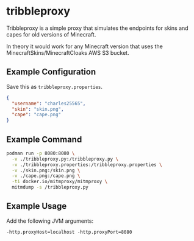 # tribbleproxy

Tribbleproxy is a simple proxy that simulates the endpoints for skins and capes for old versions of Minecraft.

In theory it would work for any Minecraft version that uses the MinecraftSkins/MinecraftCloaks AWS S3 bucket.

## Example Configuration

Save this as `tribbleproxy.properties`.

```json
{
  "username": "charles25565",
  "skin": "skin.png",
  "cape": "cape.png"
}
```

## Example Command

```bash
podman run -p 8080:8080 \
  -v ./tribbleproxy.py:/tribbleproxy.py \
  -v ./tribbleproxy.properties:/tribbleproxy.properties \
  -v ./skin.png:/skin.png \
  -v ./cape.png:/cape.png \
  -ti docker.io/mitmproxy/mitmproxy \
  mitmdump -s /tribbleproxy.py
```

## Example Usage

Add the following JVM arguments:

```
-http.proxyHost=localhost -http.proxyPort=8080
```
